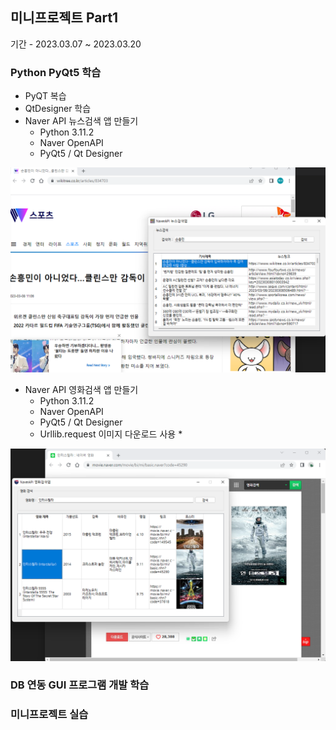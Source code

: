 ## 미니프로젝트 Part1
기간 - 2023.03.07 ~ 2023.03.20

### Python PyQt5 학습
- PyQT 복습
- QtDesigner 학습
- Naver API 뉴스검색 앱 만들기
    - Python 3.11.2  
    - Naver OpenAPI 
    - PyQt5 / Qt Designer
    

<!-- 사이즈 조정 불가능!
![네이버 뉴스 앱](https://raw.githubusercontent.com/yeseoz/miniprojects/main/imges/navernews.png)
-->

<img src="https://raw.githubusercontent.com/yeseoz/miniprojects/main/imges/navernews.png" width="650" />

- Naver API 영화검색 앱 만들기
    - Python 3.11.2
    - Naver OpenAPI 
    - PyQt5 / Qt Designer
    - Urllib.request 이미지 다운로드 사용 *

<img src="https://raw.githubusercontent.com/yeseoz/miniprojects/main/imges/navermovie.png" width="650">

### DB 연동 GUI 프로그램 개발 학습



### 미니프로젝트 실습
